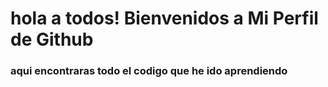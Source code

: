 # hola a todos! Bienvenidos a Mi Perfil de Github


### aqui encontraras todo el codigo que he ido aprendiendo
